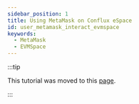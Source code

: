 ```yaml
---
sidebar_position: 1
title: Using MetaMask on Conflux eSpace
id: user_metamask_interact_evmspace
keywords:
  - MetaMask
  - EVMSpace
---
```


:::tip

This tutorial was moved to this [page](../../../../docs/general/tutorials/wallets/metamask).

:::